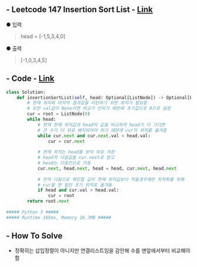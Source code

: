 ## - Leetcode 147 Insertion Sort List - [Link](https://leetcode.com/problems/insertion-sort-list/)
● 입력  
> head = [-1,5,3,4,0]

● 출력
>  [-1,0,3,4,5]

## - Code - [Link](https://github.com/imtaesuu/AlgorithmPractice_with_Python/blob/main/Sort/Leetcode_56/Leetcode_56.py)

```python
class Solution:
    def insertionSortList(self, head: Optional[ListNode]) -> Optional[ListNode]:
        # 현재 위치와 마지막 결과값을 리턴하기 위한 위치가 필요함
        # 또한 val값이 None이면 비교가 안되기 때문에 초기값으로 0으로 설정
        cur = root = ListNode(0)
        while head:
            # 현재 현재 위치값과 head의 값을 비교하여 head가 더 크다면 
            # 큰 수가 더 뒤로 배치되어야 하기 때문에 cur의 위치를 옮겨줌
            while cur.next and cur.next.val < head.val:
                cur = cur.next
        
            # 현재 위치는 head를 받아 따로 저장
            # head의 다음값을 cur.next로 받고
            # head는 다음칸으로 이동
            cur.next, head.next, head = head, cur.next, head.next
            
            # 만약 다음으로 확인할 값이 현재 위치값보다 작을경우에만 최적화를 위해
            # cur을 맨 앞인 초기 위치로 옮겨둠
            if head and cur.val > head.val:
                cur = root
        return root.next
        
##### Python 3 #####
##### Runtime 165ms, Memory 16.7MB #####
```

## - **How To Solve**
- 정확히는 삽입정렬이 아니지만 연결리스트임을 감안해 수를 맨앞에서부터 비교해야 함
